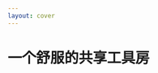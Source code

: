 ```yaml
---
layout: cover
---
```


# 一个舒服的共享工具房
[](!https://github.com/fablab-chengdu/fabcd-website/blob/master/images/fabcd-logo.jpg)
